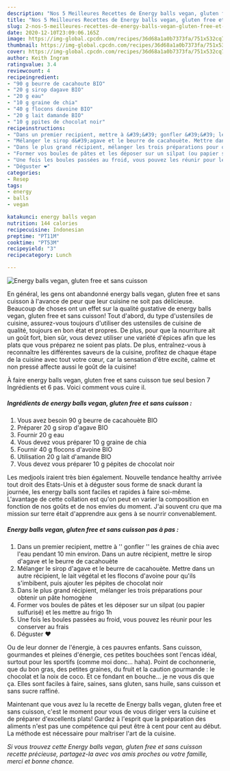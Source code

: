 ```yaml
---
description: "Nos 5 Meilleures Recettes de Energy balls vegan, gluten free et sans cuisson"
title: "Nos 5 Meilleures Recettes de Energy balls vegan, gluten free et sans cuisson"
slug: 2-nos-5-meilleures-recettes-de-energy-balls-vegan-gluten-free-et-sans-cuisson
date: 2020-12-10T23:09:06.165Z
image: https://img-global.cpcdn.com/recipes/36d68a1a0b7373fa/751x532cq70/energy-balls-vegan-gluten-free-et-sans-cuisson-photo-principale-de-la-recette.jpg
thumbnail: https://img-global.cpcdn.com/recipes/36d68a1a0b7373fa/751x532cq70/energy-balls-vegan-gluten-free-et-sans-cuisson-photo-principale-de-la-recette.jpg
cover: https://img-global.cpcdn.com/recipes/36d68a1a0b7373fa/751x532cq70/energy-balls-vegan-gluten-free-et-sans-cuisson-photo-principale-de-la-recette.jpg
author: Keith Ingram
ratingvalue: 3.4
reviewcount: 4
recipeingredient:
- "90 g beurre de cacahoute BIO"
- "20 g sirop dagave BIO"
- "20 g eau"
- "10 g graine de chia"
- "40 g flocons davoine BIO"
- "20 g lait damande BIO"
- "10 g ppites de chocolat noir"
recipeinstructions:
- "Dans un premier recipient, mettre à &#39;&#39; gonfler &#39;&#39; les graines de chia avec l&#39;eau pendant 10 min environ. Dans un autre récipient, mettre le sirop d&#39;agave et le beurre de cacahouète"
- "Mélanger le sirop d&#39;agave et le beurre de cacahouète. Mettre dans un autre récipient, le lait végétal et les flocons d&#39;avoine pour qu&#39;ils s&#39;imbibent, puis ajouter les pépites de chocolat noir"
- "Dans le plus grand récipient, mélanger les trois préparations pour obtenir un pâte homogène"
- "Former vos boules de pâtes et les déposer sur un silpat (ou papier sulfurisé) et les mettre au frigo 1h"
- "Une fois les boules passées au froid, vous pouvez les réunir pour les conserver au frais"
- "Déguster ❤️"
categories:
- Resep
tags:
- energy
- balls
- vegan

katakunci: energy balls vegan 
nutrition: 144 calories
recipecuisine: Indonesian
preptime: "PT11M"
cooktime: "PT53M"
recipeyield: "3"
recipecategory: Lunch

---
```



![Energy balls vegan, gluten free et sans cuisson](https://img-global.cpcdn.com/recipes/36d68a1a0b7373fa/751x532cq70/energy-balls-vegan-gluten-free-et-sans-cuisson-photo-principale-de-la-recette.jpg)

En général, les gens ont abandonné energy balls vegan, gluten free et sans cuisson à l'avance de peur que leur cuisine ne soit pas délicieuse. Beaucoup de choses ont un effet sur la qualité gustative de energy balls vegan, gluten free et sans cuisson! Tout d'abord, du type d'ustensiles de cuisine, assurez-vous toujours d'utiliser des ustensiles de cuisine de qualité, toujours en bon état et propres. De plus, pour que la nourriture ait un goût fort, bien sûr, vous devez utiliser une variété d'épices afin que les plats que vous préparez ne soient pas plats. De plus, entraînez-vous à reconnaître les différentes saveurs de la cuisine, profitez de chaque étape de la cuisine avec tout votre cœur, car la sensation d'être excité, calme et non pressé affecte aussi le goût de la cuisine!

<!--inarticleads1-->

À faire energy balls vegan, gluten free et sans cuisson tue seul besion 7 Ingrédients et 6 pas. Voici comment vous cuire il.

##### Ingrédients de energy balls vegan, gluten free et sans cuisson :

1. Vous avez besoin 90 g beurre de cacahouète BIO
1. Préparer 20 g sirop d&#39;agave BIO
1. Fournir 20 g eau
1. Vous devez vous préparer 10 g graine de chia
1. Fournir 40 g flocons d&#39;avoine BIO
1. Utilisation 20 g lait d&#39;amande BIO
1. Vous devez vous préparer 10 g pépites de chocolat noir


Les medjools iraient très bien également. Nouvelle tendance healthy arrivée tout droit des Etats-Unis et à déguster sous forme de snack durant la journée, les energy balls sont faciles et rapides à faire soi-même. L&#39;avantage de cette collation est qu&#39;on peut en varier la composition en fonction de nos goûts et de nos envies du moment. J&#39;ai souvent cru que ma mission sur terre était d&#39;apprendre aux gens à se nourrir convenablement. 

<!--inarticleads2-->

##### Energy balls vegan, gluten free et sans cuisson pas à pas :

1. Dans un premier recipient, mettre à &#39;&#39; gonfler &#39;&#39; les graines de chia avec l&#39;eau pendant 10 min environ. Dans un autre récipient, mettre le sirop d&#39;agave et le beurre de cacahouète
1. Mélanger le sirop d&#39;agave et le beurre de cacahouète. Mettre dans un autre récipient, le lait végétal et les flocons d&#39;avoine pour qu&#39;ils s&#39;imbibent, puis ajouter les pépites de chocolat noir
1. Dans le plus grand récipient, mélanger les trois préparations pour obtenir un pâte homogène
1. Former vos boules de pâtes et les déposer sur un silpat (ou papier sulfurisé) et les mettre au frigo 1h
1. Une fois les boules passées au froid, vous pouvez les réunir pour les conserver au frais
1. Déguster ❤️


Ou de leur donner de l&#39;énergie, à ces pauvres enfants. Sans cuisson, gourmandes et pleines d&#39;énergie, ces petites bouchées sont l&#39;encas idéal, surtout pour les sportifs (comme moi donc… haha). Point de cochonnerie, que du bon gras, des petites graines, du fruit et la caution gourmande : le chocolat et la noix de coco. Et ce fondant en bouche… je ne vous dis que ça. Elles sont faciles à faire, saines, sans gluten, sans huile, sans cuisson et sans sucre raffiné. 

<!--inarticleads1-->

<p>
Maintenant que vous avez lu la recette de Energy balls vegan, gluten free et sans cuisson, c'est le moment pour vous de vous diriger vers la cuisine et de préparer d'excellents plats! Gardez à l'esprit que la préparation des aliments n'est pas une compétence qui peut être à cent pour cent au début. La méthode est nécessaire pour maîtriser l'art de la cuisine.
</p>

<p>
<i>Si vous trouvez cette Energy balls vegan, gluten free et sans cuisson recette précieuse, partagez-la avec vos amis proches ou votre famille, merci et bonne chance.</i>
</p>
